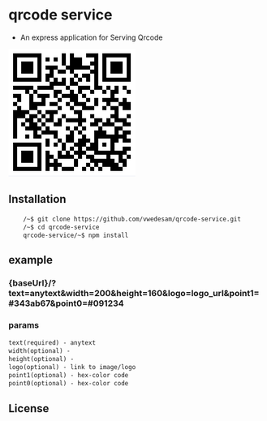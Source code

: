 # qrcode service

- An express application for Serving Qrcode 
 
 ![qrcode](https://github.com/vwedesam/qrcode-service/blob/master/Screenshot%202021-07-21%20111135.png)

## Installation

```ssh 
    /~$ git clone https://github.com/vwedesam/qrcode-service.git
    /~$ cd qrcode-service
    qrcode-service/~$ npm install
```

## example

### {baseUrl}/?text=anytext&width=200&height=160&logo=logo_url&point1=#343ab67&point0=#091234 
### params
    text(required) - anytext
    width(optional) - 
    height(optional) -
    logo(optional) - link to image/logo
    point1(optional) - hex-color code
    point0(optional) - hex-color code

## License
### 
